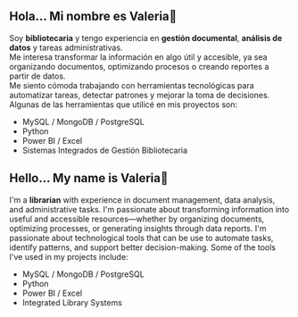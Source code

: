 ## Hola... Mi nombre es Valeria👋
Soy **bibliotecaria** y tengo experiencia en **gestión documental**, **análisis de datos** y tareas administrativas.  
Me interesa transformar la información en algo útil y accesible, ya sea organizando documentos, optimizando procesos o creando reportes a partir de datos.  
Me siento cómoda trabajando con herramientas tecnológicas para automatizar tareas, detectar patrones y mejorar la toma de decisiones.  
Algunas de las herramientas que utilicé en mis proyectos son:
* MySQL / MongoDB / PostgreSQL
* Python 
* Power BI / Excel
* Sistemas Integrados de Gestión Bibliotecaria

## Hello... My name is Valeria👋
I'm a **librarian** with experience in document management, data analysis, and administrative tasks. I'm passionate about transforming information into useful and accessible resources—whether by organizing documents, optimizing processes, or generating insights through data reports. I'm passionate about technological tools that can be use to automate tasks, identify patterns, and support better decision-making. Some of the tools I've used in my projects include:
* MySQL / MongoDB / PostgreSQL
* Python 
* Power BI / Excel
* Integrated Library Systems

<!--
**Valfg/valfg** is a ✨ _special_ ✨ repository because its `README.md` (this file) appears on your GitHub profile.

Here are some ideas to get you started:

- 🔭 I’m currently working on ...
- 🌱 I’m currently learning ...
- 👯 I’m looking to collaborate on ...
- 🤔 I’m looking for help with ...
- 💬 Ask me about ...
- 📫 How to reach me: ...
- 😄 Pronouns: ...
- ⚡ Fun fact: ...
-->
